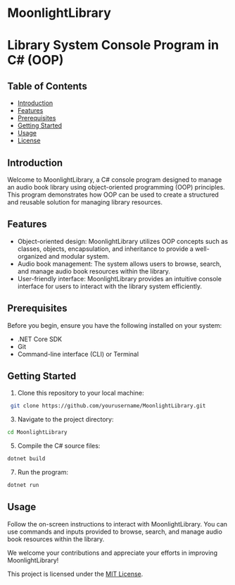 # MoonlightLibrary

# Library System Console Program in C# (OOP)

## Table of Contents
- [Introduction](#introduction)
- [Features](#features)
- [Prerequisites](#prerequisites)
- [Getting Started](#getting-started)
- [Usage](#usage)
- [License](#license)

## Introduction
Welcome to MoonlightLibrary, a C# console program designed to manage an audio book library using object-oriented programming (OOP) principles. This program demonstrates how OOP can be used to create a structured and reusable solution for managing library resources.

## Features

- Object-oriented design: MoonlightLibrary utilizes OOP concepts such as classes, objects, encapsulation, and inheritance to provide a well-organized and modular system.
- Audio book management: The system allows users to browse, search, and manage audio book resources within the library.
- User-friendly interface: MoonlightLibrary provides an intuitive console interface for users to interact with the library system efficiently.

## Prerequisites

Before you begin, ensure you have the following installed on your system:

- .NET Core SDK
- Git
- Command-line interface (CLI) or Terminal

## Getting Started
1. Clone this repository to your local machine:
```bash
 git clone https://github.com/yourusername/MoonlightLibrary.git
```  
3. Navigate to the project directory: 
```bash
cd MoonlightLibrary
```  
5. Compile the C# source files:
```bash
dotnet build
```  
7. Run the program:
 ```bash
 dotnet run
```  


## Usage

Follow the on-screen instructions to interact with MoonlightLibrary. You can use commands and inputs provided to browse, search, and manage audio book resources within the library.

We welcome your contributions and appreciate your efforts in improving MoonlightLibrary!

This project is licensed under the [MIT License](https://opensource.org/licenses/MIT).
